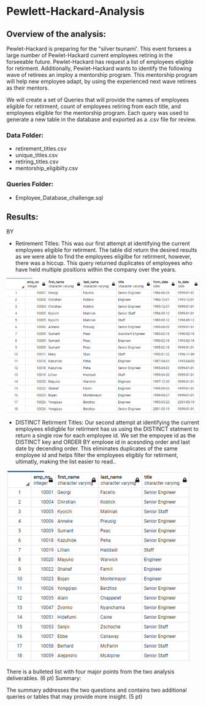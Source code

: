 # Pewlett-Hackard-Analysis

## Overview of the analysis:

Pewlet-Hackard is preparing for the "silver tsunami'. This event forsees a large number of Pewlet-Hackard current employees retiring in the forseeable future. Pewlet-Hackard has request a list of employees eligible for retirment. Additionally, Pewlet-Hackard wants to identify the following wave  of retirees an imploy a mentorship program. This mentorship program will help new employee adapt, by using the experienced next wave retirees as their mentors.

We will create a set of Queries that will provide the names of employees eligible for retirment, count of employees retiring from each title, and employees eligible for the mentorship program. Each query was used to generate a new table in the database and exported as a .csv file for review.

### Data Folder:
- retirement_titles.csv
- unique_titles.csv
- retiring_titles.csv
- mentorship_eligibilty.csv

### Queries Folder:
- Employee_Database_challenge.sql

## Results:
BY
- Retirement Titles: This was our first attempt at identifying the current employees eligible for retirment. The table did return the desired results as we were able to find the employees eligilbe for retirment, however, there was a hiccup. This query returned duplicates of employees who have held multiple positions within the company over the years.

![retirement_titles](https://github.com/JoseEspinosaTello/Pewlett-Hackard-Analysis/blob/main/Resources/retirement_titles.png)

- DISTINCT Retirment Titles: Our second attempt at identifying the current employees elidigble for retirment has us using the DISTINCT statment to return a single row for each employee id. We set the empoyee id as the DISTINCT key and ORDER BY emploee id in acesnding order and last date by decending order. This eliminates duplicates of the same employee id and helps filter the employees eligibly for retirment, ultimatly, making the list easier to read..

![unique_titles](https://github.com/JoseEspinosaTello/Pewlett-Hackard-Analysis/blob/main/Resources/unique_titles.png)

There is a bulleted list with four major points from the two analysis deliverables. (6 pt)
Summary:

The summary addresses the two questions and contains two additional queries or tables that may provide more insight. (5 pt)